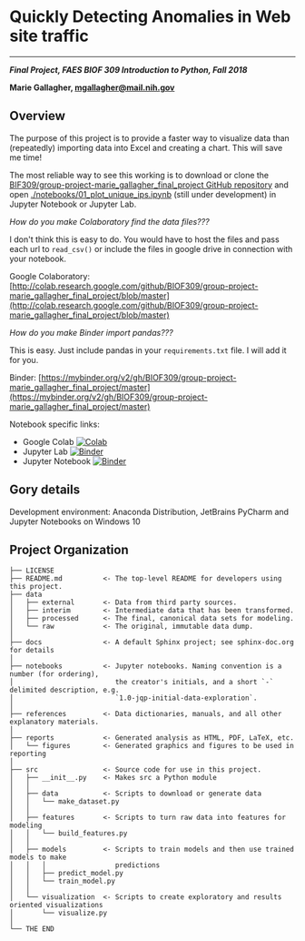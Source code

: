 # Quickly Detecting Anomalies in Web site traffic

---

***Final Project, FAES BIOF 309 Introduction to Python, Fall 2018***

**Marie Gallagher, mgallagher@mail.nih.gov**

## Overview

The purpose of this project is to provide a faster way to visualize
data than (repeatedly) importing data into Excel and creating a 
chart.  This will save me time!

The most reliable way to see this working is to download or clone the
[BIF309/group-project-marie_gallagher_final_project GitHub repository](https://github.com/BIOF309/group-project-marie_gallagher_final_project) 
and open 
[./notebooks/01_plot_unique_ips.ipynb](./notebooks/01_plot_unique_ips.ipynb) 
(still under development) in Jupyter Notebook or Jupyter Lab.

*How do you make Colaboratory find the data files???* 

I don't think this is easy to do. You would have to host the files and pass each url to `read_csv()` or include the files in google drive in connection with your notebook.  

Google Colaboratory: [http://colab.research.google.com/github/BIOF309/group-project-marie_gallagher_final_project/blob/master](http://colab.research.google.com/github/BIOF309/group-project-marie_gallagher_final_project/blob/master)

*How do you make Binder import pandas???* 

This is easy. Just include pandas in your `requirements.txt` file. I will add it for you.

Binder: [https://mybinder.org/v2/gh/BIOF309/group-project-marie_gallagher_final_project/master](https://mybinder.org/v2/gh/BIOF309/group-project-marie_gallagher_final_project/master)

Notebook specific links:
- Google Colab [![Colab](https://colab.research.google.com/assets/colab-badge.svg)](https://colab.research.google.com/github/BIOF309/group-project-marie_gallagher_final_project/blob/master/notebooks/01_plot_unique_ips.ipynb)
- Jupyter Lab [![Binder](https://mybinder.org/badge_logo.svg)](https://mybinder.org/v2/gh/BIOF309/group-project-marie_gallagher_final_project/master?urlpath=lab/tree/notebooks/01_plot_unique_ips.ipynb)
- Jupyter Notebook [![Binder](https://mybinder.org/badge_logo.svg)](https://mybinder.org/v2/gh/BIOF309/group-project-marie_gallagher_final_project/master?filepath=notebooks/01_plot_unique_ips.ipynb)

## Gory details

Development environment: Anaconda Distribution, JetBrains PyCharm and Jupyter Notebooks on Windows 10

Project Organization
------------

    ├── LICENSE
    ├── README.md          <- The top-level README for developers using this project.
    ├── data
    │   ├── external       <- Data from third party sources.
    │   ├── interim        <- Intermediate data that has been transformed.
    │   ├── processed      <- The final, canonical data sets for modeling.
    │   └── raw            <- The original, immutable data dump.
    │
    ├── docs               <- A default Sphinx project; see sphinx-doc.org for details
    │
    ├── notebooks          <- Jupyter notebooks. Naming convention is a number (for ordering),
    │                         the creator's initials, and a short `-` delimited description, e.g.
    │                         `1.0-jqp-initial-data-exploration`.
    │
    ├── references         <- Data dictionaries, manuals, and all other explanatory materials.
    │
    ├── reports            <- Generated analysis as HTML, PDF, LaTeX, etc.
    │   └── figures        <- Generated graphics and figures to be used in reporting
    │
    ├── src                <- Source code for use in this project.
    │   ├── __init__.py    <- Makes src a Python module
    │   │
    │   ├── data           <- Scripts to download or generate data
    │   │   └── make_dataset.py
    │   │
    │   ├── features       <- Scripts to turn raw data into features for modeling
    │   │   └── build_features.py
    │   │
    │   ├── models         <- Scripts to train models and then use trained models to make
    │   │   │                 predictions
    │   │   ├── predict_model.py
    │   │   └── train_model.py
    │   │
    │   └── visualization  <- Scripts to create exploratory and results oriented visualizations
    │       └── visualize.py
    │
    └── THE END
